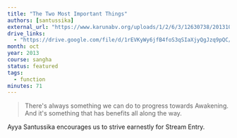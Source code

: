 ```yaml
---
title: "The Two Most Important Things"
authors: [santussika]
external_url: "https://www.karunabv.org/uploads/1/2/6/3/12630738/20131018-ayya_santussika-av-the_two_most_important_things.mp3"
drive_links:
  - "https://drive.google.com/file/d/1rEVKyWy6jfB4foS3qSIaXjyQgJzq9pQC/view?usp=drivesdk"
month: oct
year: 2013
course: sangha
status: featured
tags:
  - function
minutes: 71
---
```


> There's always something we can do to progress towards Awakening. And it's something that has benefits all along the way.

Ayya Santussika encourages us to strive earnestly for Stream Entry.
